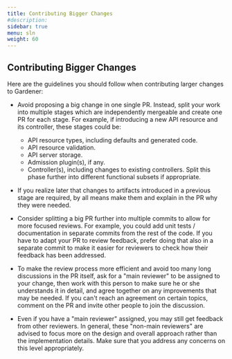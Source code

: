 ```yaml
---
title: Contributing Bigger Changes
#description:
sidebar: true
menu: sln
weight: 60
---
```


## Contributing Bigger Changes

Here are the guidelines you should follow when contributing larger changes to Gardener:

* Avoid proposing a big change in one single PR. Instead, split your work into multiple stages which are independently mergeable and create one PR for each stage. For example, if introducing a new API resource and its controller, these stages could be:
  * API resource types, including defaults and generated code.
  * API resource validation.
  * API server storage.
  * Admission plugin(s), if any.
  * Controller(s), including changes to existing controllers. Split this phase further into different functional subsets if appropriate.
  
* If you realize later that changes to artifacts introduced in a previous stage are required, by all means make them and explain in the PR why they were needed.

* Consider splitting a big PR further into multiple commits to allow for more focused reviews. For example, you could add unit tests / documentation in separate commits from the rest of the code. If you have to adapt your PR to review feedback, prefer doing that also in a separate commit to make it easier for reviewers to check how their feedback has been addressed. 

* To make the review process more efficient and avoid too many long discussions in the PR itself, ask for a "main reviewer" to be assigned to your change, then work with this person to make sure he or she understands it in detail, and agree together on any improvements that may be needed. If you can't reach an agreement on certain topics, comment on the PR and invite other people to join the discussion.

* Even if you have a "main reviewer" assigned, you may still get feedback from other reviewers. In general, these "non-main reviewers" are advised to focus more on the design and overall approach rather than the implementation details. Make sure that you address any concerns on this level appropriately.